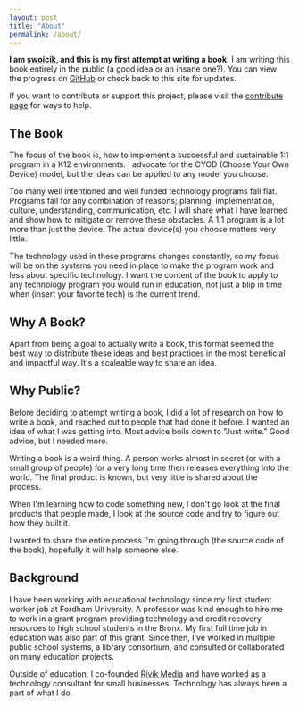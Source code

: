 ```yaml
---
layout: post
title: "About"
permalink: /about/
---
```


**I am [swoicik](https://swoicik.com), and this is my first attempt at writing a book.** I am writing this book entirely in the public (a good idea or an insane one?). You can view the progress on [GitHub](https://github.com/swoicik/cyod) or check back to this site for updates. 

If you want to contribute or support this project, please visit the [contribute page](/cyod/contribute) for ways to help. 

## The Book
The focus of the book is, how to implement a successful and sustainable 1:1 program in a K12 environments. I advocate for the CYOD (Choose Your Own Device) model, but the ideas can be applied to any model you choose. 

Too many well intentioned and well funded technology programs fall flat. Programs fail for any combination of reasons; planning, implementation, culture, understanding, communication, etc. I will share what I have learned and show how to mitigate or remove these obstacles. A 1:1 program is a lot more than just the device. The actual device(s) you choose matters very little. 

The technology used in these programs changes constantly, so my focus will be on the systems you need in place to make the program work and less about specific technology. I want the content of the book to apply to any technology program you would run in education, not just a blip in time when (insert your favorite tech) is the current trend. 

## Why A Book?
Apart from being a goal to actually write a book, this format seemed the best way to distribute these ideas and best practices in the most beneficial and impactful way. It's a scaleable way to share an idea. 

## Why Public? 
Before deciding to attempt writing a book, I did a lot of research on how to write a book, and reached out to people that had done it before. I wanted an idea of what I was getting into. Most advice boils down to "Just write." Good advice, but I needed more. 

Writing a book is a weird thing. A person works almost in secret (or with a small group of people) for a very long time then releases everything into the world. The final product is known, but very little is shared about the process. 

When I'm learning how to code something new, I don't go look at the final products that people made, I look at the source code and try to figure out how they built it.

I wanted to share the entire process I'm going through (the source code of the book), hopefully it will help someone else. 

## Background
I have been working with educational technology since my first student worker job at Fordham University. A professor was kind enough to hire me to work in a grant program providing technology and credit recovery resources to high school students in the Bronx. My first full time job in education was also part of this grant. Since then, I've worked in multiple public school systems, a library consortium, and consulted or collaborated on many education projects.

Outside of education, I co-founded [Rivik Media](https://rivikmedia.com) and have worked as a technology consultant for small businesses. Technology has always been a part of what I do. 

